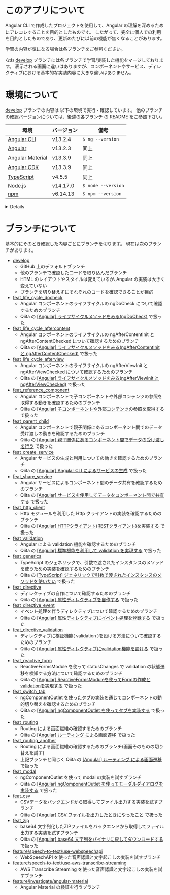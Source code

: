 # このアプリについて
Angular CLI で作成したプロジェクトを使用して、Angular の理解を深めるためにアレコレすることを目的としたものです。
したがって、完全に個人での利用を目的としたものであり、更新のたびに以前の機能が無くなることがあります。

学習の内容が気になる場合は各ブランチをご参照ください。

なお [develop](https://github.com/ksh-fthr/angular-work) ブランチには各ブランチで学習/実装した機能をマージしております。
表示される画面に違いはありますが、コンポーネントやサービス、ディレクティブにおける基本的な実装内容に大きな違いはありません。

# 環境について
[develop](https://github.com/ksh-fthr/angular-work) ブランチの内容は 以下の環境で実行・確認しています。
他のブランチの確認バージョンについては、後述の各ブランチ の README をご参照下さい。

| 環境                                                        | バージョン | 備考               |
| ----------------------------------------------------------- | ---------- | ------------------ |
| [Angular CLI](https://cli.angular.io/)                      | v13.2.4    | `$ ng --version`   |
| [Angular](https://angular.io/)                              | v13.2.3    | 同上               |
| [Angular Material](https://material.angular.io/)            | v13.3.9    | 同上               |
| [Angular CDK](https://github.com/angular/components#readme) | v13.3.9    | 同上               |
| [TypeScript](https://www.typescriptlang.org/)               | v4.5.5     | 同上               |
| [Node.js](https://nodejs.org/ja/)                           | v14.17.0   | `$ node --version` |
| [npm](https://www.npmjs.com/)                               | v6.14.13   | `$ npm --version`  |

<details>
<div>
<summary>Angular のバージョン詳細( ng version の結果 )</summary>

```bash
$ ng --version

     _                      _                 ____ _     ___
    / \   _ __   __ _ _   _| | __ _ _ __     / ___| |   |_ _|
   / △ \ | '_ \ / _` | | | | |/ _` | '__|   | |   | |    | |
  / ___ \| | | | (_| | |_| | | (_| | |      | |___| |___ | |
 /_/   \_\_| |_|\__, |\__,_|_|\__,_|_|       \____|_____|___|
                |___/


Angular CLI: 13.2.4
Node: 14.17.0
Package Manager: npm 6.14.13
OS: darwin x64

Angular: 13.2.3
... animations, common, compiler, compiler-cli, core, forms
... platform-browser, platform-browser-dynamic, router

Package                         Version
---------------------------------------------------------
@angular-devkit/architect       0.1302.4
@angular-devkit/build-angular   13.3.7
@angular-devkit/core            13.2.4
@angular-devkit/schematics      13.2.4
@angular/cdk                    13.3.9
@angular/cli                    13.2.4
@angular/material               13.3.9
@schematics/angular             13.2.4
rxjs                            6.6.0
typescript                      4.5.5
```

</div>
</details>


# ブランチについて
基本的にそのとき確認した内容ごとにブランチを切ります。
現在は次のブランチがあります。

* [develop](https://github.com/ksh-fthr/angular-work)
  * GitHub 上のデフォルトブランチ
  * 他のブランチで確認したコードを取り込んだブランチ
  * HTML のレイアウトやスタイルは変えているが､Angular の実装は大きく変えていない
  * ブランチを切り替えずにそれぞれのコードを確認できることが目的
* [feat_life_cycle_docheck](https://github.com/ksh-fthr/angular-work/tree/feat_life_cycle_docheck)
  * Angular コンポーネントのライフサイクルの ngDoCheck について確認するためのブランチ
  * Qiita の [[Angular] ライフサイクルメソッドをみる(ngDoCheck)](https://qiita.com/ksh-fthr/items/f1adea56c17f8c7f6c0d) で扱った
* [feat_life_cycle_aftercontent](https://github.com/ksh-fthr/angular-work/tree/feat_life_cycle_aftercontent)
  * Angular コンポーネントのライフサイクルの ngAfterContentInit と ngAfterContentChecked について確認するためのブランチ
  * Qiita の [[Angular] ライフサイクルメソッドをみる(ngAfterContentInit と ngAfterContentChecked)](https://qiita.com/ksh-fthr/items/bf8fb8c66cd1d044866e) で扱った
* [feat_life_cycle_afterview](https://github.com/ksh-fthr/angular-work/tree/feat_life_cycle_afterview)
  * Angular コンポーネントのライフサイクルの ngAfterViewInit と ngAfterViewChecked について確認するためのブランチ
  * Qiita の [[Angular] ライフサイクルメソッドをみる(ngAfterViewInit と ngAfterViewChecked)](https://qiita.com/ksh-fthr/items/411d2884875a4a0f7bd6) で扱った
* [feat_reference_component](https://github.com/ksh-fthr/angular-work/tree/feat_reference_component)
  * Angular コンポーネントで子コンポーネントや外部コンテンツの参照を取得する動きを確認するためのブランチ
  * Qiita の [[Angular] 子コンポーネントや外部コンテンツの参照を取得する](https://qiita.com/ksh-fthr/items/00341b3b12f7048c9575) で扱った
* [feat_parent_child](https://github.com/ksh-fthr/angular-work/tree/feat_parent_child)
  * Angular コンポーネントで親子関係にあるコンポーネント間でのデータ受け渡しの動きを確認するためのブランチ
  * Qiita の [[Angular] 親子関係にあるコンポーネント間でデータの受け渡しを行う](https://qiita.com/ksh-fthr/items/db6a48d072d5e9a33f0b) で扱った
* [feat_create_service](https://github.com/ksh-fthr/angular-work/tree/feat_create_service)
  * Angular サービスの生成と利用についての動きを確認するためのブランチ
  * Qiita の [[Angular] Angular CLI によるサービスの生成](https://qiita.com/ksh-fthr/items/900baee52b80e6ed1b66) で扱った
* [feat_share_service](https://github.com/ksh-fthr/angular-work/tree/feat_share_service)
  * Angular サービスによるコンポーネント間のデータ共有を確認するためのブランチ
  * Qiita の [[Angular] サービスを使用してデータをコンポーネント間で共有する](https://qiita.com/ksh-fthr/items/e43dd37bff2e51e95a59) で扱った
* [feat_http_client](https://github.com/ksh-fthr/angular-work/tree/feat_http_client)
  * Http モジュールを利用した Http クライアントの実装を確認するためのブランチ
  * Qiita の [[Angular] HTTPクライアント(RESTクライアント)を実装する](https://qiita.com/ksh-fthr/items/840ae54472892a87f48d) で扱った
* [feat_validation](https://github.com/ksh-fthr/angular-work/tree/feat_validation)
  * Angular による validation 機能を確認するためのブランチ
  * Qiita の [[Angular] 標準機能を利用して validation を実現する](https://qiita.com/ksh-fthr/items/ee9b026da40cae96ac38) で扱った
* [feat_generics](https://github.com/ksh-fthr/angular-work/tree/feat_generics)
  * TypeScript のジェネリックで、引数で渡されたインスタンスのメソッドを使うための実装を確認するためのブランチ
  * Qiita の [[TypeScript] ジェネリックで引数で渡されたインスタンスのメソッドを使いたい](https://qiita.com/ksh-fthr/items/c0696167a72f9e37986c) で扱った
* [feat_directive](https://github.com/ksh-fthr/angular-work/tree/feat_directive)
  * ディレクティブの自作について確認するためのブランチ
  * Qiita の [[Angular] 属性ディレクティブを自作する](https://qiita.com/ksh-fthr/items/b8e3577f47483f5685e2) で扱った
* [feat_directive_event](https://github.com/ksh-fthr/angular-work/tree/feat_directive_event)
  * イベント処理を伴うディレクティブについて確認するためのブランチ
  * Qiita の [[Angular] 属性ディレクティブにイベント処理を登録する](https://qiita.com/ksh-fthr/items/43cf954515a5f6ace515) で扱った
* [feat_directive_validation](https://github.com/ksh-fthr/angular-work/tree/feat_directive_validation)
  * ディレクティブに検証機能( validation )を設ける方法について確認するためのブランチ
  * Qiita の [[Angular] 属性ディレクティブにvalidation機能を設ける](https://qiita.com/ksh-fthr/items/22fe5be4ff3c3467cb85) で扱った
* [feat_reactive_form](https://github.com/ksh-fthr/angular-work/tree/feat_reactive_form)
  * ReactiveFormsModule を使って statusChanges で validation の状態遷移を検知する方法について確認するためのブランチ
  * Qiita の [[Angular] ReactiveFormsModuleを使ってFormの作成とvalidationを実現する](https://qiita.com/ksh-fthr/items/b5546c50129c60b883ba) で扱った
* [feat_switch_tab](https://github.com/ksh-fthr/angular-work/tree/feat_switch_tab)
  * ngComponentOutlet を使ったタブの実装を通じてコンポーネントの動的切り替えを確認するためのブランチ
  * Qiita の [[Angular] ngComponentOutlet を使ってタブを実装する](https://qiita.com/ksh-fthr/items/212fe3a1c0308b1fd782) で扱った
* [feat_routing](https://github.com/ksh-fthr/angular-work/tree/feat_routing)
  * Routing による画面繊維の確認するためのブランチ
  * Qiita の [[Angular] ルーティング による画面遷移](https://qiita.com/ksh-fthr/items/91c85a06998314c95648) で扱った
* [feat_routing_another](https://github.com/ksh-fthr/angular-work/tree/feat_routing_another)
  * Routing による画面繊維の確認するためのブランチ(画面そのものの切り替えを試す)
  * 上記ブランチと同じく Qiita の [[Angular] ルーティング による画面遷移](https://qiita.com/ksh-fthr/items/91c85a06998314c95648) で扱った
* [feat_modal](https://github.com/ksh-fthr/angular-work/tree/feat_modal)
  * ngComponentOutlet を使って modal の実装を試すブランチ
  * Qiita の [[Angular] ngComponentOutlet を使ってモーダルダイアログを実装する](https://qiita.com/ksh-fthr/items/769767c346c8f04e2df2) で扱った
* [feat_csv](https://github.com/ksh-fthr/angular-work/tree/feat_csv)
  * CSVデータをバックエンドから取得してファイル出力する実装を試すブランチ
  * Qiita の [[Angular] CSV ファイルを出力したときにやったこと](https://qiita.com/ksh-fthr/items/29db7c5c7268ee1802c5) で扱った
* [feat_zip](https://github.com/ksh-fthr/angular-work/tree/feat_zip)
  * base64 文字列化したZIPファイルをバックエンドから取得してファイル出力する実装を試すブランチ
  * Qiita の [[Angular] base64 文字列をバイナリに戻してダウンロードする](https://qiita.com/ksh-fthr/items/b3e3afb7f8e51759a1ed) で扱った
* [feature/speech-to-text/use-webspeechapi](https://github.com/ksh-fthr/angular-work/tree/feature/speech-to-text/use-webspeechapi)
  * WebSpeechAPI を使った音声認識と文字起こしの実装を試すブランチ
* [feature/speech-to-text/use-aws-transcribe-streaming](https://github.com/ksh-fthr/angular-work/tree/feature/speech-to-text/use-aws-transcribe-streaming)
  * AWS Transcribe Streaming を使った音声認識と文字起こしの実装を試すブランチ
* [feature/investigate/angular-material](https://github.com/ksh-fthr/angular-work/tree/feature/investigate/angular-material)
  * Angular Material の検証を行うブランチ
